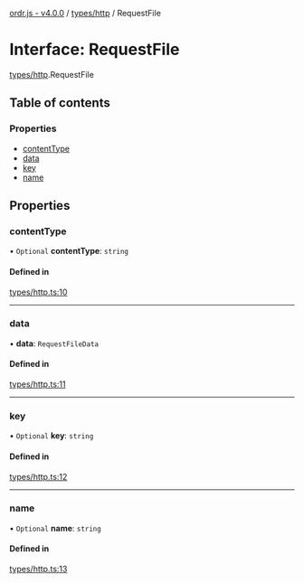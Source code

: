 [ordr.js - v4.0.0](../README.md) / [types/http](../modules/types_http.md) / RequestFile

# Interface: RequestFile

[types/http](../modules/types_http.md).RequestFile

## Table of contents

### Properties

- [contentType](types_http.RequestFile.md#contenttype)
- [data](types_http.RequestFile.md#data)
- [key](types_http.RequestFile.md#key)
- [name](types_http.RequestFile.md#name)

## Properties

### contentType

• `Optional` **contentType**: `string`

#### Defined in

[types/http.ts:10](https://github.com/LockBlock-dev/ordr.js/blob/6ed11d0/src/types/http.ts#L10)

___

### data

• **data**: `RequestFileData`

#### Defined in

[types/http.ts:11](https://github.com/LockBlock-dev/ordr.js/blob/6ed11d0/src/types/http.ts#L11)

___

### key

• `Optional` **key**: `string`

#### Defined in

[types/http.ts:12](https://github.com/LockBlock-dev/ordr.js/blob/6ed11d0/src/types/http.ts#L12)

___

### name

• `Optional` **name**: `string`

#### Defined in

[types/http.ts:13](https://github.com/LockBlock-dev/ordr.js/blob/6ed11d0/src/types/http.ts#L13)
